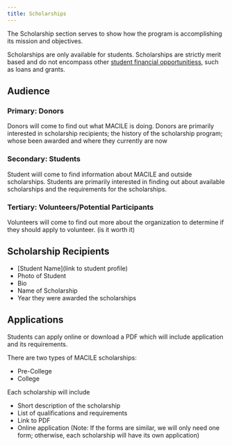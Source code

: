 ```yaml
---
title: Scholarships
---
```


The Scholarship section serves to show how the program is accomplishing its mission and objectives. 

Scholarships are only available for students. Scholarships are strictly merit based and do not encompass other [student financial opportunitiess](student-opportunities), such as loans and grants. 

## Audience

### Primary: Donors 
Donors will come to find out what MACILE is doing. Donors are primarily interested in scholarship recipients; the history of the scholarship program; whose been awarded and where they currently are now

### Secondary: Students 
Student wiill come to find information about MACILE and outside scholarships. Students are primarily interested in finding out about available scholarships and the requirements for the scholarships. 

### Tertiary: Volunteers/Potential Participants
Volunteers will come to find out more about the organization to determine if they should apply to volunteer. (is it worth it)

## Scholarship Recipients
    
* [Student Name](link to student profile)
* Photo of Student
* Bio
* Name of Scholarship
* Year they were awarded the scholarships

## Applications

Students can apply online or download a PDF which will include application and its requirements. 

There are two types of MACILE scholarships:

* Pre-College
* College

Each scholarship will include

* Short description of the scholarship
* List of qualifications and requirements
* Link to PDF
* Online application (Note: If the forms are similar, we will only need one form; otherwise, each scholarship will have its own application)

